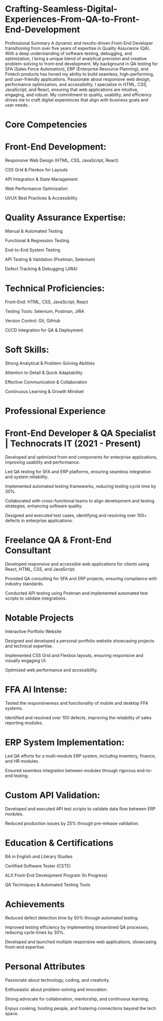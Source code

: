 # Crafting-Seamless-Digital-Experiences-From-QA-to-Front-End-Development 
Professional Summary
A dynamic and results-driven Front-End Developer transitioning from over five years of expertise in Quality Assurance (QA). With a deep understanding of software testing, debugging, and optimization, I bring a unique blend of analytical precision and creative problem-solving to front-end development. My background in QA testing for SFA (Sales Force Automation), ERP (Enterprise Resource Planning), and Fintech products has honed my ability to build seamless, high-performing, and user-friendly applications.
Passionate about responsive web design, performance optimization, and accessibility, I specialize in HTML, CSS, JavaScript, and React, ensuring that web applications are intuitive, engaging, and robust. My commitment to quality, usability, and efficiency drives me to craft digital experiences that align with business goals and user needs.

# Core Competencies

# Front-End Development:

Responsive Web Design (HTML, CSS, JavaScript, React)

CSS Grid & Flexbox for Layouts

API Integration & State Management

Web Performance Optimization

UI/UX Best Practices & Accessibility


# Quality Assurance Expertise:

Manual & Automated Testing

Functional & Regression Testing

End-to-End System Testing

API Testing & Validation (Postman, Selenium)

Defect Tracking & Debugging (JIRA)


# Technical Proficiencies:

Front-End: HTML, CSS, JavaScript, React

Testing Tools: Selenium, Postman, JIRA

Version Control: Git, GitHub

CI/CD Integration for QA & Deployment


# Soft Skills:

Strong Analytical & Problem-Solving Abilities

Attention to Detail & Quick Adaptability

Effective Communication & Collaboration

Continuous Learning & Growth Mindset



# Professional Experience

# Front-End Developer & QA Specialist | Technocrats IT (2021 - Present)

Developed and optimized front-end components for enterprise applications, improving usability and performance.

Led QA testing for SFA and ERP platforms, ensuring seamless integration and system reliability.

Implemented automated testing frameworks, reducing testing cycle time by 30%.

Collaborated with cross-functional teams to align development and testing strategies, enhancing software quality.

Designed and executed test cases, identifying and resolving over 100+ defects in enterprise applications.


# Freelance QA & Front-End Consultant

Developed responsive and accessible web applications for clients using React, HTML, CSS, and JavaScript.

Provided QA consulting for SFA and ERP projects, ensuring compliance with industry standards.

Conducted API testing using Postman and implemented automated test scripts to validate integrations.



# Notable Projects

Interactive Portfolio Website

Designed and developed a personal portfolio website showcasing projects and technical expertise.

Implemented CSS Grid and Flexbox layouts, ensuring responsive and visually engaging UI.

Optimized web performance and accessibility.


# FFA AI Intense:

Tested the responsiveness and functionality of mobile and desktop FFA systems.

Identified and resolved over 100 defects, improving the reliability of sales reporting modules.


# ERP System Implementation: 

Led QA efforts for a multi-module ERP system, including inventory, finance, and HR modules.

Ensured seamless integration between modules through rigorous end-to-end testing.


# Custom API Validation:

Developed and executed API test scripts to validate data flow between ERP modules.

Reduced production issues by 25% through pre-release validation.



# Education & Certifications

BA in English and Literary Studies

Certified Software Tester (CSTE)

ALX Front-End Development Program (In Progress)

QA Techniques & Automated Testing Tools



# Achievements

Reduced defect detection time by 50% through automated testing.

Improved testing efficiency by implementing streamlined QA processes, reducing cycle times by 30%.

Developed and launched multiple responsive web applications, showcasing front-end expertise.



# Personal Attributes

Passionate about technology, coding, and creativity.

Enthusiastic about problem-solving and innovation.

Strong advocate for collaboration, mentorship, and continuous learning.

Enjoys cooking, hosting people, and fostering connections beyond the tech space.


